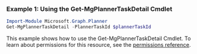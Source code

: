 ### Example 1: Using the Get-MgPlannerTaskDetail Cmdlet
```powershell
Import-Module Microsoft.Graph.Planner
Get-MgPlannerTaskDetail -PlannerTaskId $plannerTaskId
```
This example shows how to use the Get-MgPlannerTaskDetail Cmdlet.
To learn about permissions for this resource, see the [permissions reference](/graph/permissions-reference).
